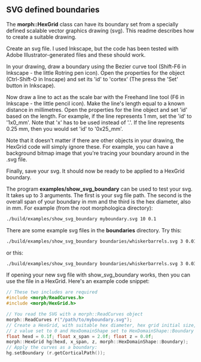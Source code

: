 ## SVG defined boundaries

The **morph::HexGrid** class can have its boundary set from a specially defined scalable vector graphics drawing (svg). This readme describes how to create a suitable drawing.

Create an svg file. I used Inkscape, but the code has been tested with Adobe Illustrator-generated files and these should work.

In your drawing, draw a boundary using the Bezier curve tool (Shift-F6 in Inkscape - the little Rotring pen icon). Open the properties for the object (Ctrl-Shift-O in Inscape) and set its 'id' to 'cortex' (The press the 'Set' button in Inkscape).

Now draw a line to act as the scale bar with the Freehand line tool (F6 in Inkscape - the little pencil icon). Make the line's length equal to a known distance in millimetres. Open the properties for the line object and set 'id' based on the length. For example, if the line represents 1 mm, set the 'id' to '1x0_mm'. Note that 'x' has to be used instead of '.'. If the line represents 0.25 mm, then you would set 'id' to '0x25_mm'.

Note that it doesn't matter if there are other objects in your drawing, the HexGrid code will simply ignore these. For example, you can have a background bitmap image that you're tracing your boundary around in the .svg file.

Finally, save your svg. It should now be ready to be applied to a HexGrid boundary.

The program **examples/show_svg_boundary** can be used to test your svg. It takes up to 3 arguments. The first is your svg file path. The second is the overall span of your boundary in mm and the third is the hex diameter, also in mm. For example (from the root morphologica directory):

```bash
./build/examples/show_svg_boundary myboundary.svg 10 0.1
```

There are some example svg files in the **boundaries** directory. Try this:

```bash
./build/examples/show_svg_boundary boundaries/whiskerbarrels.svg 3 0.01
```

or this:

```bash
./build/examples/show_svg_boundary boundaries/whiskerbarrels.svg 3 0.03
```

If opening your new svg file with show_svg_boundary works, then you can use the file in a HexGrid. Here's an example code snippet:

```c++
// These two includes are required
#include <morph/ReadCurves.h>
#include <morph/HexGrid.h>

// You read the SVG with a morph::ReadCurves object
morph::ReadCurves r("/path/to/myboundary.svg");
// Create a HexGrid, with suitable hex diameter, hex grid initial size,
// z value set to 0 and HexDomainShape set to HexDomainShape::Boundary
float hexd = 0.1f; float x_span = 2.0f; float z = 0.0f;
morph::HexGrid hg(hexd, x_span, z, morph::HexDomainShape::Boundary);
// Apply the curves as a boundary:
hg.setBoundary (r.getCorticalPath());
```
